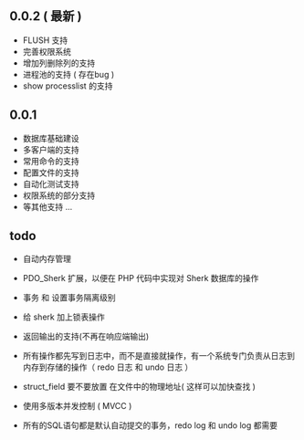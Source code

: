 ## 0.0.2 ( 最新 )

- FLUSH 支持
- 完善权限系统
- 增加列删除列的支持
- 进程池的支持 ( 存在bug )
- show processlist 的支持

## 0.0.1

- 数据库基础建设
- 多客户端的支持
- 常用命令的支持
- 配置文件的支持
- 自动化测试支持
- 权限系统的部分支持
- 等其他支持 ...

## todo
- 自动内存管理

- PDO_Sherk 扩展，以便在 PHP 代码中实现对 Sherk 数据库的操作

- 事务 和 设置事务隔离级别

- 给 sherk 加上锁表操作

- 返回输出的支持(不再在响应端输出)

- 所有操作都先写到日志中，而不是直接就操作，有一个系统专门负责从日志到内存到存储的操作（ redo 日志 和 undo 日志 ）

- struct_field 要不要放置 在文件中的物理地址( 这样可以加快查找 )

- 使用多版本并发控制 ( MVCC )

- 所有的SQL语句都是默认自动提交的事务，redo log 和 undo log 都需要